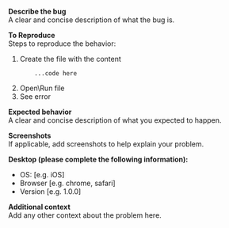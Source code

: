 **Describe the bug**  
A clear and concise description of what the bug is.

**To Reproduce**  
Steps to reproduce the behavior:
1. Create the file with the content
    ```
        ...code here
    ```
1. Open\Run file
1. See error

**Expected behavior**  
A clear and concise description of what you expected to happen.

**Screenshots**  
If applicable, add screenshots to help explain your problem.

**Desktop (please complete the following information):**
 - OS: [e.g. iOS]
 - Browser [e.g. chrome, safari]
 - Version [e.g. 1.0.0]

**Additional context**  
Add any other context about the problem here.
